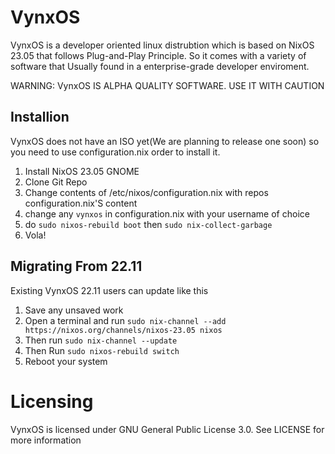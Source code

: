 # VynxOS
VynxOS is a developer oriented linux distrubtion which is based on NixOS 23.05 that follows Plug-and-Play Principle. So it comes with a variety of software that
Usually found in a enterprise-grade developer enviroment.

WARNING: VynxOS IS ALPHA QUALITY SOFTWARE. USE IT WITH CAUTION

## Installion
VynxOS does not have an ISO yet(We are planning to release one soon) so you need to use configuration.nix order to install it.

1. Install NixOS 23.05 GNOME
2. Clone Git Repo
3. Change contents of /etc/nixos/configuration.nix with repos configuration.nix'S content
4. change any ```vynxos``` in configuration.nix with your username of choice
5. do ```sudo nixos-rebuild boot``` then ```sudo nix-collect-garbage```
6. Vola!

## Migrating From 22.11
Existing VynxOS 22.11 users can update like this

1. Save any unsaved work
2. Open a terminal and run ```sudo nix-channel --add https://nixos.org/channels/nixos-23.05 nixos```
3. Then run ```sudo nix-channel --update```
4. Then Run ```sudo nixos-rebuild switch```
5. Reboot your system

# Licensing
VynxOS is licensed under GNU General Public License 3.0. See LICENSE for more information

